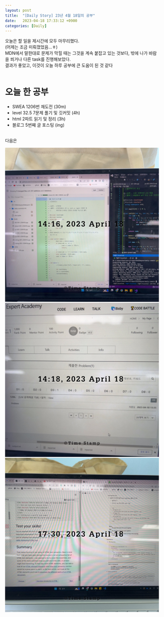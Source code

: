```yaml
---
layout: post
title:  "[Daily Story] 23년 4월 18일의 공부"
date:   2023-04-18 17:33:12 +0900
categories: [Daily]
---
```

오늘은 할 일을 제시간에 모두 마무리했다.<br>
(어제는 조금 미뤄졌었음...ㅎ)<br>
MDN에서 말한대로 문제가 막힐 때는 그것을 계속 붙잡고 있는 것보다, 밖에 나가 바람을 쐬거나 다른 task를 진행해보았다.<br>
결과가 좋았고, 이것이 오늘 하루 공부에 큰 도움이 된 것 같다<br>
<br>

# 오늘 한 공부

- SWEA 1206번 재도전 (30m)
- level 32.5 7문제 풀기 및 깃커밋 (4h)
- html 2파트 읽기 및 정리 (3h)
- 블로그 5번째 글 포스팅 (ing)

<br>
다음은
<br>

![](../assets/images/postImages/2023-04-18-1.jpeg)
![](../assets/images/postImages/2023-04-18-2.jpeg)
![](../assets/images/postImages/2023-04-18-3.jpeg)
